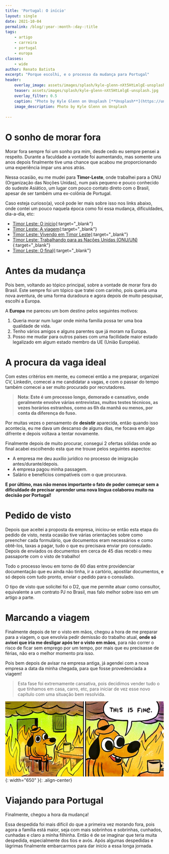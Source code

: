 ```yaml
---
title: 'Portugal: O início'
layout: single
date: 2021-10-04
permalink: /blog/:year-:month-:day-:title
tags:
    - artigo
    - carreira
    - portugal
    - europa
classes: 
    - wide
author: Renato Batista
excerpt: "Porque escolhi, e o processo da mudança para Portugal"
header:
    overlay_image: assets/images/splash/kyle-glenn-nXt5HtLmlgE-unsplash.jpg
    teaser: assets/images/splash/kyle-glenn-nXt5HtLmlgE-unsplash.jpg
    overlay_filter: 0.5
    caption: "Photo by Kyle Glenn on Unsplash [**Unsplash**](https://unsplash.com/photos/nXt5HtLmlgE)"
    image_description: Photo by Kyle Glenn on Unsplash

---
```

# O sonho de morar fora

Morar fora sempre foi um sonho pra mim, desde cedo eu sempre pensei a respeito. Durante a faculdade a vontade foi aumentando, mas somente uns anos depois finalmente tive uma chance que acabou me proporcionando uma experiência ímpar uns anos atrás.

Nessa ocasião, eu me mudei para **Timor-Leste**, onde trabalhei para a ONU (Organização das Noções Unidas), num país pequeno e pouco conhecido do sudeste Asiático, um lugar com pouco contato direto com o Brasil, apesar de ser também uma ex-colônia de Portugal.

Caso esteja curioso(a), você pode ler mais sobre isso nos links abaixo, onde contei um pouco naquela época como foi essa mudança, dificuldades, dia-a-dia, etc:

- [Timor Leste: O início](/blog/timor-leste-o-inicio){:target="_blank"}
- [Timor Leste: A viagem](/blog/timor-leste-a-viagem){:target="_blank"}
- [Timor Leste: Vivendo em Timor Leste](/blog/timor-leste-vivendo-em-timor-leste){:target="_blank"}
- [Timor Leste: Trabalhando para as Nações Unidas (ONU/UN)](/blog/timor-leste-trabalhando-para-as-nacoes-unidas){:target="_blank"}
- [Timor Leste: O final](/blog/timor-leste-o-final){:target="_blank"}

# Antes da mudança

Pois bem, voltando ao tópico principal, sobre a vontade de morar fora do Brasil. Este sempre foi um tópico que tratei com carinho, pois queria uma nova aventura, de uma forma duradoura e agora depois de muito pesquisar, escolhi a Europa.

A **Europa** me pareceu um bom destino pelos seguintes motivos:

1. Queria morar num lugar onde minha família possa ter uma boa qualidade de vida.
2. Tenho vários amigos e alguns parentes que já moram na Europa.
3. Posso me mudar para outros países com uma facilidade maior estado legalizado em algum estado membro da UE (União Européia).

# A procura da vaga ideal
Com estes critérios em mente, eu comecei então a me preparar, organizei CV, Linkedin, comecei a me candidatar a vagas, e com o passar do tempo também comecei a ser muito procurado por recrutadores.

> **Nota: Este é um processo longo, demorado e cansativo, onde geralmente envolve várias entrevistas, muitos testes técnicos, as vezes horários estranhos, como as 6h da manhã ou menos, por conta da diferença do fuso.**

Por muitas vezes o pensamento de **desistir** aparecida, então quando isso acontecia, eu me dava um descanso de alguns dias, me focava em algo difrente e depois voltava a tentar novamente.

Finalmente depois de muito procurar, consegui 2 ofertas sólidas onde ao final acabei escolhendo esta que me trouxe pelos seguintes aspectos:

- A empresa me deu auxílio jurídico no processo de imigração antes/durante/depois.
- A empresa pagou minha passagem.
- Salário e benefícios compatíveis com o que procurava.

**E por último, mas não menos importante o fato de poder começar sem a dificuldade de precisar aprender uma nova língua colaborou muito na decisão por Portugal!**

# Pedido de visto
Depois que aceitei a proposta da empresa, iniciou-se então esta etapa do pedido de visto, nesta ocasião tive várias orientações sobre como preencher cada formulário, que documentos eram necessários e como obtê-los, taxas a pagar, tudo o que eu precisava enviar pro consulado. Depois de enviados os documentos em cerca de 45 dias recebi o meu passaporte com o visto de trabalho!

Todo o processo levou em torno de 60 dias entre providenciar documentação que eu ainda não tinha, ir a cartório, apostilar documentos, e só depois com tudo pronto, enviar o pedido para o consulado.

O tipo de visto que solicitei foi o D2, que me permite atuar como consultor, equivalente a um contrato PJ no Brasil, mas falo melhor sobre isso em um artigo a parte.

# Marcando a viagem
Finalmente depois de ter o visto em mãos, chegou a hora de me preparar para a viagem, o que envolvia pedir demissão do trabalho atual, **onde só avisei que iria me desligar após ter o visto em mãos**, para não correr o risco de ficar sem emprego por um tempo, por mais que eu precisasse de férias, não era o melhor momento pra isso.

Pois bem depois de avisar na empresa antiga, já agendei com a nova empresa a data da minha chegada, para que fosse provedenciada a viagem!

> Esta fase foi extremamente cansativa, pois decidimos vender tudo o que tínhamos em casa, carro, etc, para iniciar de vez esse novo capítulo com uma situação bem resolvida.

![image](/assets/images/posts/2021-10-25-Portugal-o-inicio_this_is_fine.jpg){: width="650" }{: .align-center}

# Viajando para Portugal

Finalmente, chegou a hora da mudança! 

Essa despedida foi mais difícil do que a primeira vez morando fora, pois agora a família está maior, seja com mais sobrinhos e sobrinhas, cunhados, cunhadas e claro a minha filhinha. Então é de se imaginar que teria muita despedida, especialmente dos tios e avós. Após algumas despedidas e lágrimas finalmente embarcarmos para dar início a essa longa jornada.
